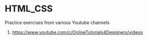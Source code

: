 # HTML_CSS

Practice exercises from various Youtube channels 
1. https://www.youtube.com/c/OnlineTutorials4Designers/videos
